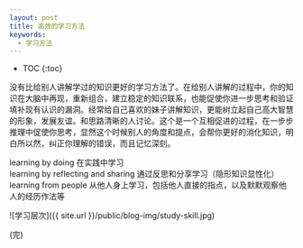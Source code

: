 ```yaml
---
layout: post
title: 高效的学习方法
keywords:
  - 学习方法
---
```


* TOC
{:toc}

没有比给别人讲解学过的知识更好的学习方法了。在给别人讲解的过程中，你的知识在大脑中再现，重新组合，建立稳定的知识联系，也能促使你进一步思考和验证填补现有认识的漏洞。经常给自己喜欢的妹子讲解知识，更能树立起自己高大智慧的形象，发展友谊。和思路清晰的人讨论。这个是一个互相促进的过程，在一步步推理中促使你思考，显然这个时候别人的角度和提点，会帮你更好的消化知识，明白所以然，纠正你理解的错误，而且记忆深刻。 
  
learning by doing 在实践中学习   
learning by reflecting and sharing 通过反思和分享学习（隐形知识显性化）   
learning from people 从他人身上学习，包括他人直接的指点，以及默默观察他人的经历作法等  

![学习层次]({{ site.url }}/public/blog-img/study-skill.jpg)

(完)

